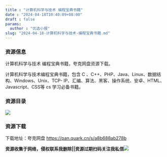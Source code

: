 ```yaml
---
title : "计算机科学与技术 编程宝典书籍"
date : "2024-04-18T10:40:09+08:00"
draft : false
params:
  author : "优选小报"
slug: "2024-04-18-计算机科学与技术-编程宝典书籍.md"
---
```


### 资源信息

计算机科学与技术 编程宝典书籍，夸克网盘资源下载。

计算机科学与技术编程宝典书籍，包含 C 、C++、PHP、Java、Linux、数据结构、Windows、Unix、TCP-
IP、汇编、算法、黑客、操作系统、安卓、HTML、Javascript、CSS等 cs 学习必备书籍。

### 资源目录

[![](//img7-1.zhekoulieshou.com/mmbiz_jpg/iaHBVewvSIbAb7PzGjsOh334rDOfnjfFn0pWibqXBajOamH3xhMs4e26yEwl36bCTqRZGaEjliaNOtmicfjocukPHA/0?from=appmsg)](//img7-1.zhekoulieshou.com/mmbiz_jpg/iaHBVewvSIbAb7PzGjsOh334rDOfnjfFn0pWibqXBajOamH3xhMs4e26yEwl36bCTqRZGaEjliaNOtmicfjocukPHA/0?from=appmsg)

### 资源下载

下载地址：夸克网盘 https://pan.quark.cn/s/a8b688ab278b

**资源收集于网络，侵权联系我删除||资源过期扫码关注我私信**![](//img7-1.zhekoulieshou.com/mmbiz_jpg/iaHBVewvSIbAjcr9g6TlCXSfiaDqkbzuEzp207hVzPqT4YGQOAazQ1KNHCeACbia5Lzq4Ckwibe48iar1q7lgVP1o3w/640?wx_fmt=jpeg&from=appmsg)


